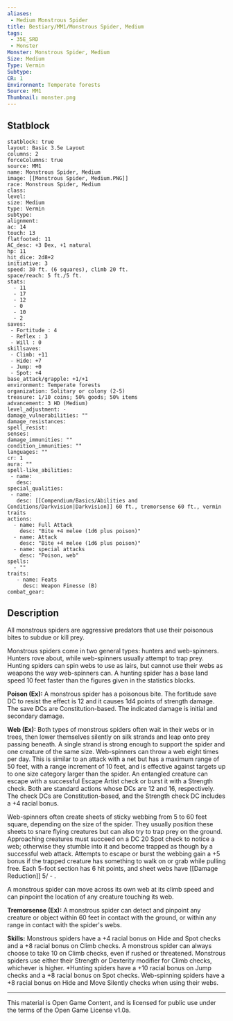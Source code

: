 ```yaml
---
aliases:
 - Medium Monstrous Spider
title: Bestiary/MM1/Monstrous Spider, Medium
tags: 
 - 35E_SRD
 - Monster
Monster: Monstrous Spider, Medium
Size: Medium
Type: Vermin
Subtype: 
CR: 1
Environnent: Temperate forests
Source: MM1
Thumbnail: monster.png
---
```


## Statblock

```statblock
statblock: true
layout: Basic 3.5e Layout
columns: 2
forceColumns: true
source: MM1 
name: Monstrous Spider, Medium
image: [[Monstrous Spider, Medium.PNG]]
race: Monstrous Spider, Medium
class: 
level: 
size: Medium
type: Vermin
subtype: 
alignment: 
ac: 14
touch: 13
flatfooted: 11
AC_desc: +3 Dex, +1 natural
hp: 11
hit_dice: 2d8+2
initiative: 3
speed: 30 ft. (6 squares), climb 20 ft.
space/reach: 5 ft./5 ft.
stats:
  - 11
  - 17
  - 12
  - 0
  - 10
  - 2
saves:
 - Fortitude : 4
 - Reflex : 3
 - Will : 0
skillsaves:
 - Climb: +11
 - Hide: +7
 - Jump: +0
 - Spot: +4
base_attack/grapple: +1/+1
environment: Temperate forests
organization: Solitary or colony (2-5)
treasure: 1/10 coins; 50% goods; 50% items
advancement: 3 HD (Medium)
level_adjustment: -
damage_vulnerabilities: ""
damage_resistances: 
spell_resist: 
senses: 
damage_immunities: ""
condition_immunities: ""
languages: ""
cr: 1
aura: ""
spell-like_abilities:
 - name: 
   desc: 
special_qualities:
 - name:
   desc: [[Compendium/Basics/Abilities and Conditions/Darkvision|Darkvision]] 60 ft., tremorsense 60 ft., vermin traits
actions:
  - name: Full Attack
    desc: "Bite +4 melee (1d6 plus poison)"
  - name: Attack
    desc: "Bite +4 melee (1d6 plus poison)"
  - name: special attacks
    desc: "Poison, web"
spells:
  - ""
traits:
   - name: Feats
     desc: Weapon Finesse (B)
combat_gear:  
```

## Description



All monstrous spiders are aggressive predators that use their poisonous bites to subdue or kill prey.

Monstrous spiders come in two general types: hunters and web-spinners. Hunters rove about, while web-spinners usually attempt to trap prey. Hunting spiders can spin webs to use as lairs, but cannot use their webs as weapons the way web-spinners can. A hunting spider has a base land speed 10 feet faster than the figures given in the statistics blocks.


**Poison (Ex):** A monstrous spider has a poisonous bite. The fortitude save DC to resist the effect is 12 and it causes 1d4 points of strength damage. The save DCs are Constitution-based. The indicated damage is initial and secondary damage.


**Web (Ex):** Both types of monstrous spiders often wait in their webs or in trees, then lower themselves silently on silk strands and leap onto prey passing beneath. A single strand is strong enough to support the spider and one creature of the same size. Web-spinners can throw a web eight times per day. This is similar to an attack with a net but has a maximum range of 50 feet, with a range increment of 10 feet, and is effective against targets up to one size category larger than the spider. An entangled creature can escape with a successful Escape Artist check or burst it with a Strength check. Both are standard actions whose DCs are 12 and 16, respectively. The check DCs are Constitution-based, and the Strength check DC includes a +4 racial bonus.

Web-spinners often create sheets of sticky webbing from 5 to 60 feet square, depending on the size of the spider. They usually position these sheets to snare flying creatures but can also try to trap prey on the ground. Approaching creatures must succeed on a DC 20 Spot check to notice a web; otherwise they stumble into it and become trapped as though by a successful web attack. Attempts to escape or burst the webbing gain a +5 bonus if the trapped creature has something to walk on or grab while pulling free. Each 5-foot section has 6 hit points, and sheet webs have [[Damage Reduction]] 5/ - .

A monstrous spider can move across its own web at its climb speed and can pinpoint the location of any creature touching its web.


**Tremorsense (Ex):** A monstrous spider can detect and pinpoint any creature or object within 60 feet in contact with the ground, or within any range in contact with the spider's webs.


**Skills:** Monstrous spiders have a +4 racial bonus on Hide and Spot checks and a +8 racial bonus on Climb checks. A monstrous spider can always choose to take 10 on Climb checks, even if rushed or threatened. Monstrous spiders use either their Strength or Dexterity modifier for Climb checks, whichever is higher. *Hunting spiders have a +10 racial bonus on Jump checks and a +8 racial bonus on Spot checks. Web-spinning spiders have a +8 racial bonus on Hide and Move Silently checks when using their webs.

---

This material is Open Game Content, and is licensed for public use under the terms of the Open Game License v1.0a.
